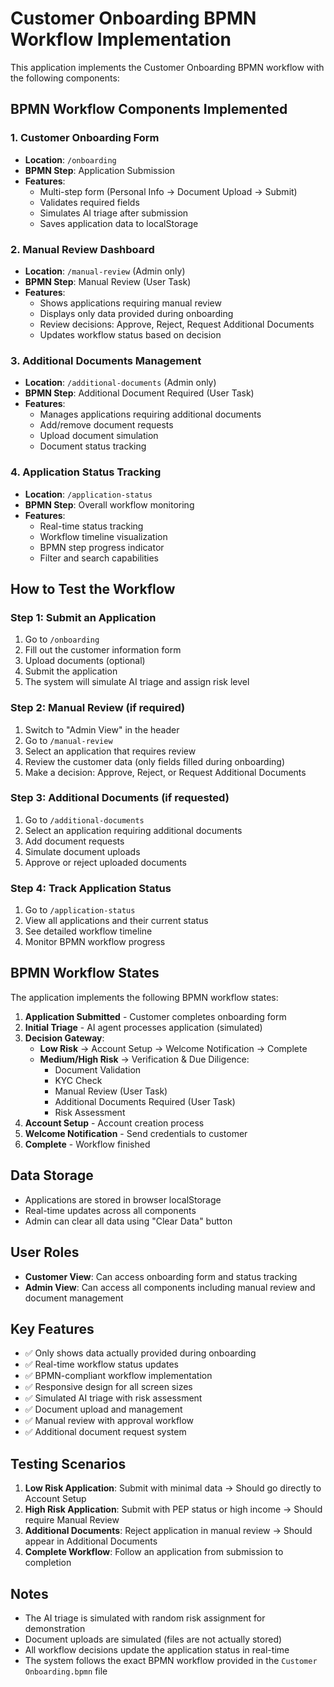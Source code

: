 # Customer Onboarding BPMN Workflow Implementation

This application implements the Customer Onboarding BPMN workflow with the following components:

## BPMN Workflow Components Implemented

### 1. Customer Onboarding Form
- **Location**: `/onboarding`
- **BPMN Step**: Application Submission
- **Features**:
  - Multi-step form (Personal Info → Document Upload → Submit)
  - Validates required fields
  - Simulates AI triage after submission
  - Saves application data to localStorage

### 2. Manual Review Dashboard
- **Location**: `/manual-review` (Admin only)
- **BPMN Step**: Manual Review (User Task)
- **Features**:
  - Shows applications requiring manual review
  - Displays only data provided during onboarding
  - Review decisions: Approve, Reject, Request Additional Documents
  - Updates workflow status based on decision

### 3. Additional Documents Management
- **Location**: `/additional-documents` (Admin only)
- **BPMN Step**: Additional Document Required (User Task)
- **Features**:
  - Manages applications requiring additional documents
  - Add/remove document requests
  - Upload document simulation
  - Document status tracking

### 4. Application Status Tracking
- **Location**: `/application-status`
- **BPMN Step**: Overall workflow monitoring
- **Features**:
  - Real-time status tracking
  - Workflow timeline visualization
  - BPMN step progress indicator
  - Filter and search capabilities

## How to Test the Workflow

### Step 1: Submit an Application
1. Go to `/onboarding`
2. Fill out the customer information form
3. Upload documents (optional)
4. Submit the application
5. The system will simulate AI triage and assign risk level

### Step 2: Manual Review (if required)
1. Switch to "Admin View" in the header
2. Go to `/manual-review`
3. Select an application that requires review
4. Review the customer data (only fields filled during onboarding)
5. Make a decision: Approve, Reject, or Request Additional Documents

### Step 3: Additional Documents (if requested)
1. Go to `/additional-documents`
2. Select an application requiring additional documents
3. Add document requests
4. Simulate document uploads
5. Approve or reject uploaded documents

### Step 4: Track Application Status
1. Go to `/application-status`
2. View all applications and their current status
3. See detailed workflow timeline
4. Monitor BPMN workflow progress

## BPMN Workflow States

The application implements the following BPMN workflow states:

1. **Application Submitted** - Customer completes onboarding form
2. **Initial Triage** - AI agent processes application (simulated)
3. **Decision Gateway**:
   - **Low Risk** → Account Setup → Welcome Notification → Complete
   - **Medium/High Risk** → Verification & Due Diligence:
     - Document Validation
     - KYC Check
     - Manual Review (User Task)
     - Additional Documents Required (User Task)
     - Risk Assessment
4. **Account Setup** - Account creation process
5. **Welcome Notification** - Send credentials to customer
6. **Complete** - Workflow finished

## Data Storage

- Applications are stored in browser localStorage
- Real-time updates across all components
- Admin can clear all data using "Clear Data" button

## User Roles

- **Customer View**: Can access onboarding form and status tracking
- **Admin View**: Can access all components including manual review and document management

## Key Features

- ✅ Only shows data actually provided during onboarding
- ✅ Real-time workflow status updates
- ✅ BPMN-compliant workflow implementation
- ✅ Responsive design for all screen sizes
- ✅ Simulated AI triage with risk assessment
- ✅ Document upload and management
- ✅ Manual review with approval workflow
- ✅ Additional document request system

## Testing Scenarios

1. **Low Risk Application**: Submit with minimal data → Should go directly to Account Setup
2. **High Risk Application**: Submit with PEP status or high income → Should require Manual Review
3. **Additional Documents**: Reject application in manual review → Should appear in Additional Documents
4. **Complete Workflow**: Follow an application from submission to completion

## Notes

- The AI triage is simulated with random risk assignment for demonstration
- Document uploads are simulated (files are not actually stored)
- All workflow decisions update the application status in real-time
- The system follows the exact BPMN workflow provided in the `Customer Onboarding.bpmn` file